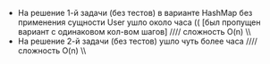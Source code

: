 - На решение 1-й задачи (без тестов) в варианте HashMap без применения сущности User ушло около часа (( [был пропущен вариант с одинаковом кол-вом шагов] //// сложность O(n) \\\\
- На решение 2-й задачи (без тестов)  ушло чуть более часа //// сложность O(n) \\\\
